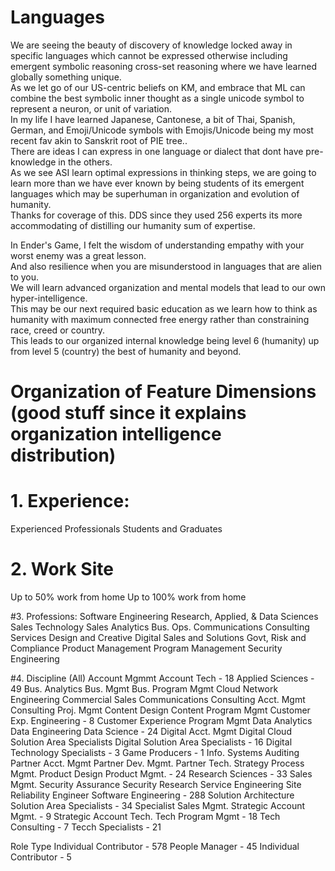 
# Languages
We are seeing the beauty of discovery of knowledge locked away in specific languages which cannot be expressed otherwise including emergent symbolic reasoning cross-set reasoning where we have learned globally something unique.  
  As we let go of our US-centric beliefs on KM, and embrace that ML can combine the best symbolic inner thought as a single unicode symbol to represent a neuron, or unit of variation.  
  In my life I have learned Japanese, Cantonese, a bit of Thai, Spanish, German, and Emoji/Unicode symbols with Emojis/Unicode being my  most recent fav akin to Sanskrit root of PIE tree..  
  There are ideas I can express in one language or dialect that dont have pre-knowledge in the others.  
  As we see ASI learn optimal expressions in thinking steps, we are going to learn more than we have ever known by being students of its emergent languages which may be superhuman in organization and evolution of humanity.  
  Thanks for coverage of this. 
  DDS since they used 256 experts its more accommodating of distilling our humanity sum of expertise.

In Ender's Game, I felt the wisdom of understanding empathy with your worst enemy was a great lesson.  
And also resilience when you are misunderstood in languages that are alien to you.  
We will learn advanced organization and mental models that lead to our own hyper-intelligence.  
This may be our next required basic education as we learn how to think as humanity with maximum connected free energy rather than constraining race, creed or country.  
This leads to our organized internal knowledge being level 6 (humanity) up from level 5 (country) the best of humanity and beyond.  



  




# Organization of Feature Dimensions (good stuff since it explains organization intelligence distribution)
# 1. Experience:
  Experienced Professionals
  Students and Graduates

# 2. Work Site
  Up to 50% work from home
  Up to 100% work from home

#3. Professions:
  Software Engineering
  Research, Applied, & Data Sciences
  Sales
  Technology Sales
  Analytics
  Bus. Ops.
  Communications
  Consulting Services
  Design and Creative
  Digital Sales and Solutions
  Govt, Risk and Compliance
  Product Management
  Program Management
  Security Engineering

#4. Discipline
  (All)
  Account Mgmmt
  Account Tech - 18
  Applied Sciences - 49
  Bus. Analytics
  Bus. Mgmt
  Bus. Program Mgmt
  Cloud Network Engineering
  Commercial Sales
  Communications
  Consulting Acct. Mgmt
  Consulting Proj. Mgmt
  Content Design
  Content Program Mgmt
  Customer Exp. Engineering - 8
  Customer Experience Program Mgmt
  Data Analytics
  Data Engineering
  Data Science - 24
  Digital Acct. Mgmt
  Digital Cloud Solution Area Specialists
  Digital Solution Area Specialists - 16
  Digital Technology Specialists - 3
  Game Producers - 1
  Info. Systems Auditing
  Partner Acct. Mgmt
  Partner Dev. Mgmt.
  Partner Tech. Strategy
  Process Mgmt.
  Product Design
  Product Mgmt. - 24
  Research Sciences - 33
  Sales Mgmt.
  Security Assurance
  Security Research
  Service Engineering
  Site Reliability Engineer
  Software Engineering - 288
  Solution Architecture
  Solution Area Specialists - 34
  Specialist Sales Mgmt.
  Strategic Account Mgmt. - 9
  Strategic Account Tech.
  Tech Program Mgmt - 18
  Tech Consulting - 7
  Tecch Specialists - 21
  
Role Type
Individual Contributor - 578
People Manager - 45
Individual Contributor - 5


